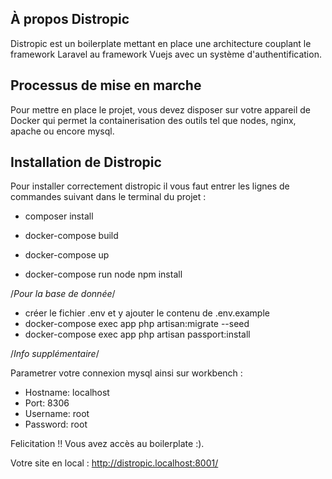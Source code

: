 

## À propos Distropic

Distropic est un boilerplate mettant en place une architecture couplant le framework Laravel au framework Vuejs avec un système d'authentification.

## Processus de mise en marche 

Pour mettre en place le projet, vous devez disposer sur votre appareil de Docker qui permet la containerisation des outils tel que nodes, nginx, apache ou encore mysql.

## Installation de Distropic

Pour installer correctement distropic il vous faut entrer les lignes de commandes suivant dans le terminal du projet :

* composer install

* docker-compose build
* docker-compose up
* docker-compose run node npm install

/*Pour la base de donnée*/

* créer le fichier .env et y ajouter le contenu de .env.example
* docker-compose exec app php artisan:migrate --seed
* docker-compose exec app php artisan passport:install

/*Info supplémentaire*/

Parametrer votre connexion mysql ainsi sur workbench :
* Hostname: localhost 
* Port: 8306
* Username: root
* Password: root

Felicitation !! Vous avez accès au boilerplate :).

Votre site en local : http://distropic.localhost:8001/